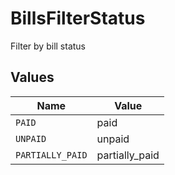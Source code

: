 # BillsFilterStatus

Filter by bill status


## Values

| Name             | Value            |
| ---------------- | ---------------- |
| `PAID`           | paid             |
| `UNPAID`         | unpaid           |
| `PARTIALLY_PAID` | partially_paid   |